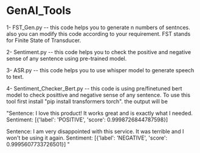 # GenAI_Tools

1- FST_Gen.py -- this code helps you to generate n numbers of sentnces. also you can modify this code according to your requirement. FST stands for Finite State of Transducer.

2- Sentiment.py -- this code helps you to check the positive and negative sense of any sentence using pre-trained model.

3- ASR.py -- this code helps you to use whisper model to  generate speech to text.

4- Sentiment_Checker_Bert.py -- this code is using pre/finetuned bert model to check posittive and negative sense of any sentence. To use this tool first install "pip install transformers torch".
 the output will be 

 "Sentence: I love this product! It works great and is exactly what I needed.
Sentiment: [{'label': 'POSITIVE', 'score': 0.9998726844787598}]

Sentence: I am very disappointed with this service. It was terrible and I won't be using it again.
Sentiment: [{'label': 'NEGATIVE', 'score': 0.9995607733726501}]
"



